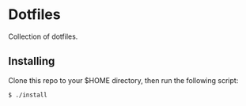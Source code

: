 # Dotfiles

Collection of dotfiles.

## Installing

Clone this repo to your $HOME directory, then run the following script:

```
$ ./install
```